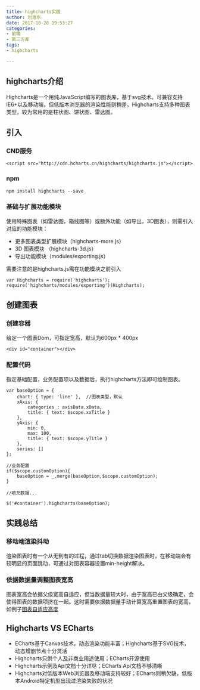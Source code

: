 ```yaml
---
title: highcharts实践
author: 刘浩东
date: 2017-10-28 19:53:27
categories:
- 前端
- 第三方库
tags: 
- highcharts

---
```

## highcharts介绍
Highcharts是一个用纯JavaScript编写的图表库，基于svg技术。可兼容支持IE6+以及移动端，但低版本浏览器的渲染性能则稍差。Highcharts支持多种图表类型，较为常用的是柱状图、饼状图、雷达图。

## 引入

### CND服务
    <script src="http://cdn.hcharts.cn/highcharts/highcharts.js"></script>

### npm
    npm install highcharts --save

### 基础与扩展功能模块
使用特殊图表（如雷达图，箱线图等）或额外功能（如导出，3D图表），则需引入对应的功能模块：

<ul>
    <li>更多图表类型扩展模块（highcharts-more.js）</li>
    <li>3D 图表模块 （highcharts-3d.js）</li>
    <li>导出功能模块（modules/exporting.js）</li>
</ul>

需要注意的是highcharts.js需在功能模块之前引入

	var Highcharts = require('highcharts');
	require('highcharts/modules/exporting')(Highcharts);

## 创建图表

### 创建容器
给定一个图表Dom，可指定宽高，默认为600px * 400px

    <div id="container"></div>

### 配置代码
指定基础配置，业务配置项以及数据后，执行highcharts方法即可绘制图表。

	var baseOption = {
	    chart: { type: 'line' },  //图表类型，默认
	    xAxis: {
	        categories : axisData.xData,
	        title: { text: $scope.xxTitle }
	    },
	    yAxis: {
	        min: 0,
	        max: 100,
	        title: { text: $scope.yTitle }
	    },
	    series: []
	};
	
	//业务配置
	if($scope.customOption){
	    baseOption = _.merge(baseOption,$scope.customOption);
	}
	
	//填充数据...
	
	$('#container').highcharts(baseOption);

## 实践总结

### 移动端渲染抖动
渲染图表时有一个从无到有的过程，通过tab切换数据渲染图表时，在移动端会有较明显的页面跳动，可通过对图表容器设置min-height解决。

### 依据数据量调整图表宽高
图表宽高会依据父级宽高自适应，但当数据量较大时，由于宽高已由父级确定，会使得图表的数据项挤在一起。这时需要依据数据量手动计算宽高重置图表的宽高，如例子[图表自适应高度](https://code.hcharts.cn/hollton/HSKjLw)

## Highcharts VS ECharts

<ul>
    <li>ECharts基于Canvas技术，动态渲染功能丰富；Highcharts基于SVG技术，动态增删节点十分灵活</li>
    <li>Highcharts只供个人及非商业用途使用；ECharts开源使用</li>
    <li>Highcharts示例及Api文档十分详尽；ECharts Api文档不够清晰</li>
    <li>Highcharts对低版本Web浏览器及移动端支持较好；ECharts则稍欠缺，低版本Android特定机型出现过渲染失败的状况</li>
</ul>